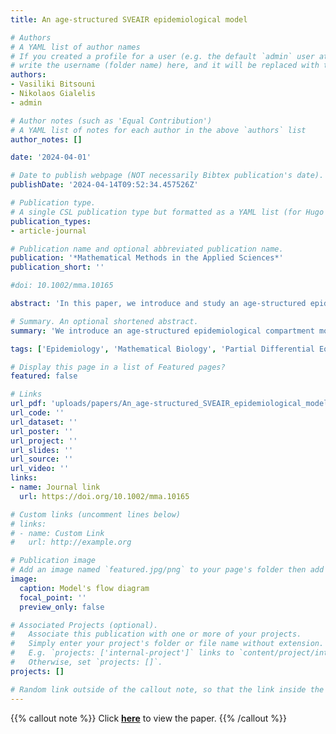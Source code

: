 ```yaml
---
title: An age-structured SVEAIR epidemiological model

# Authors
# A YAML list of author names
# If you created a profile for a user (e.g. the default `admin` user at `content/authors/admin/`), 
# write the username (folder name) here, and it will be replaced with their full name and linked to their profile.
authors:
- Vasiliki Bitsouni
- Nikolaos Gialelis
- admin

# Author notes (such as 'Equal Contribution')
# A YAML list of notes for each author in the above `authors` list
author_notes: []

date: '2024-04-01'

# Date to publish webpage (NOT necessarily Bibtex publication's date).
publishDate: '2024-04-14T09:52:34.457526Z'

# Publication type.
# A single CSL publication type but formatted as a YAML list (for Hugo requirements).
publication_types:
- article-journal

# Publication name and optional abbreviated publication name.
publication: '*Mathematical Methods in the Applied Sciences*'
publication_short: ''

#doi: 10.1002/mma.10165

abstract: 'In this paper, we introduce and study an age-structured epidemiological compartment model and its respective problem, applied but not limited to the COVID-19 pandemic, in order to investigate the role of the age of the individuals in the evolution of epidemiological phenomena. We investigate the well-posedness of the model, as well as the global dynamics of it in the sense of basic reproduction number via constructing Lyapunov functions.'

# Summary. An optional shortened abstract.
summary: 'We introduce an age-structured epidemiological compartment model and we analytically investigate its well-posedness and global stability.'

tags: ['Epidemiology', 'Mathematical Biology', 'Partial Differential Equations']

# Display this page in a list of Featured pages?
featured: false

# Links
url_pdf: 'uploads/papers/An_age‐structured_SVEAIR_epidemiological_model_Math_Methods_in_App_Sciences_2024.pdf'
url_code: ''
url_dataset: ''
url_poster: ''
url_project: ''
url_slides: ''
url_source: ''
url_video: ''
links:
- name: Journal link
  url: https://doi.org/10.1002/mma.10165

# Custom links (uncomment lines below)
# links:
# - name: Custom Link
#   url: http://example.org

# Publication image
# Add an image named `featured.jpg/png` to your page's folder then add a caption below.
image:
  caption: Model's flow diagram
  focal_point: ''
  preview_only: false

# Associated Projects (optional).
#   Associate this publication with one or more of your projects.
#   Simply enter your project's folder or file name without extension.
#   E.g. `projects: ['internal-project']` links to `content/project/internal-project/index.md`.
#   Otherwise, set `projects: []`.
projects: []

# Random link outside of the callout note, so that the link inside the callout note can work.
---
```

[](https://doi.org/10.1002/mma.10165)

{{% callout note %}}
Click **[here](https://doi.org/10.1002/mma.10165)** to view the paper.
{{% /callout %}}
